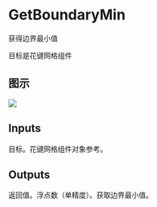# GetBoundaryMin

获得边界最小值

目标是花键网格组件

## 图示

![]($-20221218-21013802.png)

## Inputs

目标。花键网格组件对象参考。  

## Outputs

返回值。浮点数（单精度）。获取边界最小值。
